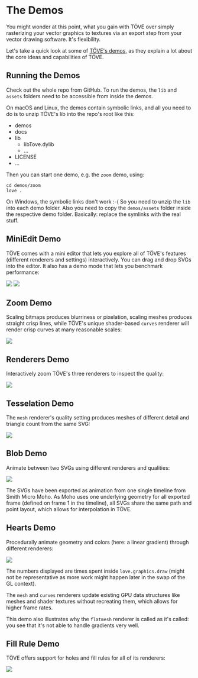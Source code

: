 # The Demos
You might wonder at this point, what you gain with TÖVE over simply rasterizing your vector graphics to textures via an export step from your vector drawing software. It's flexibility.

Let's take a quick look at some of [TÖVE's demos](https://github.com/poke1024/tove2d/tree/master/demos), as they explain a lot about the core ideas and capabilities of TÖVE.

## Running the Demos

Check out the whole repo from GitHub. To run the demos, the `lib` and `assets` folders need to be accessible from inside the demos.

On macOS and Linux, the demos contain symbolic links, and all you need to do is to unzip TÖVE's lib into the repo's root like this:

- demos
- docs
- lib
  - libTove.dylib
  - ...
- LICENSE
- ...

Then you can start one demo, e.g. the `zoom` demo, using:

```
cd demos/zoom
love .
```

On Windows, the symbolic links don't work :-( So you need to unzip the `lib` into each demo folder. Also you need to copy the `demos/assets` folder inside the respective demo folder. Basically: replace the symlinks with the real stuff.

## MiniEdit Demo
TÖVE comes with a mini editor that lets you explore all of TÖVE's features (different renderers and settings) interactively. You can drag and drop SVGs into the editor. It also has a demo mode that lets you benchmark performance:

![](images/demos/miniedit.png)
![](images/demos/miniedit2.png)

## Zoom Demo
Scaling bitmaps produces blurriness or pixelation, scaling meshes produces straight crisp lines, while TÖVE's unique shader-based `curves` renderer will render crisp curves at many reasonable scales:

![](images/demos/zoom.png)

## Renderers Demo
Interactively zoom TÖVE's three renderers to inspect the quality:

![](images/demos/renderers.png)

## Tesselation Demo
The `mesh` renderer's quality setting produces meshes of different detail and triangle count from the same SVG:

![](images/demos/tess.png)

## Blob Demo
Animate between two SVGs using different renderers and qualities:

![](images/demos/blob.png)

The SVGs have been exported as animation from one single timeline from Smith Micro Moho. As Moho uses one underlying geometry for all exported frame (defined on frame 1 in the timeline), all SVGs share the same path and point layout, which allows for interpolation in TÖVE.

## Hearts Demo
Procedurally animate geometry and colors (here: a linear gradient) through different renderers:

![](images/demos/hearts.png)

The numbers displayed are times spent inside `love.graphics.draw` (might not be representative as more work might happen later in the  swap of the GL context).

The `mesh` and `curves` renderers update existing GPU data structures like meshes and shader textures without recreating them, which allows for higher frame rates.

This demo also illustrates why the `flatmesh` renderer is called as it's called: you see that it's not able to handle gradients very well.

## Fill Rule Demo
TÖVE offers support for holes and fill rules for all of its renderers:

![](images/demos/fillrule.png)



